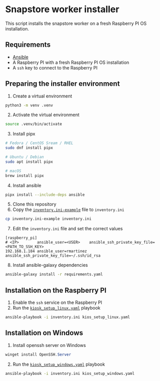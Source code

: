 # Snapstore worker installer
This script installs the snapstore worker on a fresh Raspberry PI OS installation.

## Requirements
- [Ansible](https://docs.ansible.com/ansible/latest/installation_guide/intro_installation.html)
- A Raspberry PI with a fresh Raspberry PI OS installation
- A `ssh` key to connect to the Raspberry PI

## Preparing the installer environment
1. Create a virtual environment
```bash
python3 -m venv .venv
```
2. Activate the virtual environment
```bash
source .venv/bin/activate
```
3. Install pipx
```bash
# Fedora / CentOS Sream / RHEL
sudo dnf install pipx

# Ubuntu / Debian
sudo apt install pipx

# macOS
brew install pipx
```
4. Install ansible
```bash
pipx install --include-deps ansible
```
5. Clone this repository
6. Copy the [`inventory.ini-example`](inventory.ini-example) file to `inventory.ini`
```bash
cp inventory.ini-example inventory.ini
```
7. Edit the `inventory.ini` file and set the correct values
```
[raspberry_pi]
# <IP>        ansible_user=<USER>    ansible_ssh_private_key_file=<PATH_TO_SSH_KEY>
192.168.1.184 ansible_user=rmartinez ansible_ssh_private_key_file=~/.ssh/id_rsa
```
8. Install ansible-galaxy dependencies
```bash
ansible-galaxy install -r requirements.yaml
```

## Installation on the Raspberry PI
1. Enable the `ssh` service on the Raspberry PI
2. Run the [`kiosk_setup_linux.yaml`](kiosk_setup_linux.yaml) playbook
```bash
ansible-playbook -i inventory.ini kios_setup_linux.yaml
```

## Installation on Windows
1. Install openssh server on Windows
```powershell
winget install OpenSSH.Server
```
2. Run the [`kiosk_setup_windows.yaml`](kiosk_setup_windows.yaml) playbook
```bash
ansible-playbook -i inventory.ini kios_setup_windows.yaml
```
